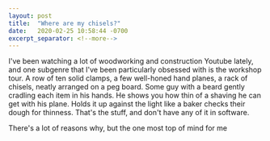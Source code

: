 ```yaml
---
layout: post
title:  "Where are my chisels?"
date:   2020-02-25 10:58:44 -0700
excerpt_separator: <!--more-->
---
```


I've been watching a lot of woodworking and construction Youtube lately, and one subgenre that I've been particularly obsessed with is the workshop tour. A row of ten solid clamps, a few well-honed hand planes, a rack of chisels, neatly arranged on a peg board. Some guy with a beard gently cradling each item in his hands. He shows you how thin of a shaving he can get with his plane. Holds it up against the light like a baker checks their dough for thinness. That's the stuff, and don't have any of it in software.

There's a lot of reasons why, but the one most top of mind for me